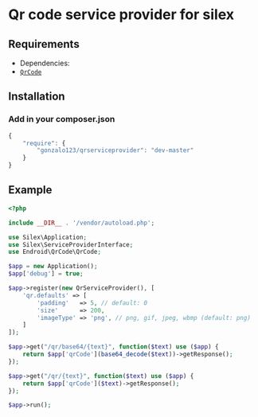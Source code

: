 Qr code service provider for silex
======================


## Requirements

* Dependencies:
 * [`QrCode`](https://github.com/endroid/QrCode)

## Installation

### Add in your composer.json

``` js
{
    "require": {
        "gonzalo123/qrserviceprovider": "dev-master"
    }
}
```
## Example

```php
<?php

include __DIR__ . '/vendor/autoload.php';

use Silex\Application;
use Silex\ServiceProviderInterface;
use Endroid\QrCode\QrCode;

$app = new Application();
$app['debug'] = true;

$app->register(new QrServiceProvider(), [
    'qr.defaults' => [
        'padding'   => 5, // default: 0
        'size'      => 200,
        'imageType' => 'png', // png, gif, jpeg, wbmp (default: png)
    ]
]);

$app->get("/qr/base64/{text}", function($text) use ($app) {
    return $app['qrCode'](base64_decode($text))->getResponse();
});

$app->get("/qr/{text}", function($text) use ($app) {
    return $app['qrCode']($text)->getResponse();
});

$app->run();
```
